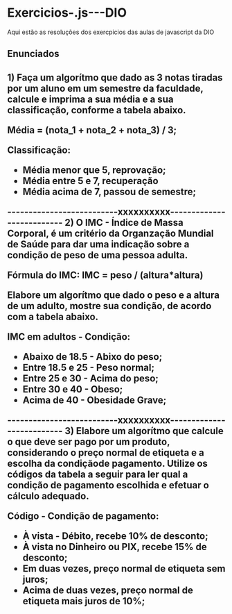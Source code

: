 # Exercicios-.js---DIO
Aqui estão as resoluções dos exercpicios das aulas de javascript da DIO

<h2>Enunciados<h2>
1) Faça um algorítmo que dado as 3 notas tiradas por um aluno em um semestre da faculdade,
calcule e imprima a sua média e a sua classificação, conforme a tabela abaixo.
	
Média = (nota_1 + nota_2 + nota_3) / 3;
	
Classificação:
- Média menor que 5, reprovação;
- Média entre 5 e 7, recuperação
- Média acima de 7, passou de semestre;
	
--------------------------xxxxxxxxxx--------------------------
2) O IMC - Índice de Massa Corporal, é um critério da Organzação Mundial de Saúde 
para dar uma indicação sobre a condição de peso de uma pessoa adulta.
	
Fórmula do IMC:
IMC = peso / (altura*altura)
	
Elabore um algorítmo que dado o peso e a altura de um adulto, mostre sua condição, 
de acordo com a tabela abaixo.
	
IMC em adultos - Condição:
- Abaixo de 18.5 - Abixo do peso;
- Entre 18.5 e 25 - Peso normal;
- Entre 25 e 30 - Acima do peso;
- Entre 30 e 40 - Obeso;
- Acima de 40 - Obesidade Grave;

--------------------------xxxxxxxxxx--------------------------
3) Elabore um algorítmo que calcule o que deve ser pago por um produto, 
considerando o preço normal de etiqueta e a escolha da condiçãode pagamento.
Utilize os códigos da tabela a seguir para ler qual a condição de pagamento 
escolhida e efetuar o cálculo adequado.
	
Código - Condição de pagamento:
- À vista - Débito, recebe 10% de desconto;
- À vista no Dinheiro ou PIX, recebe 15% de desconto;
- Em duas vezes, preço normal de etiqueta sem juros;
- Acima de duas vezes, preço normal de etiqueta mais juros de 10%;
